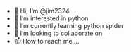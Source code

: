 - 👋 Hi, I’m @jim2324
- 👀 I’m interested in python 
- 🌱 I’m currently learning python spider 
- 💞️ I’m looking to collaborate on 
- 📫 How to reach me ...

<!---
jim2324/jim2324 is a ✨ special ✨ repository because its `README.md` (this file) appears on your GitHub profile.
You can click the Preview link to take a look at your changes.
--->
